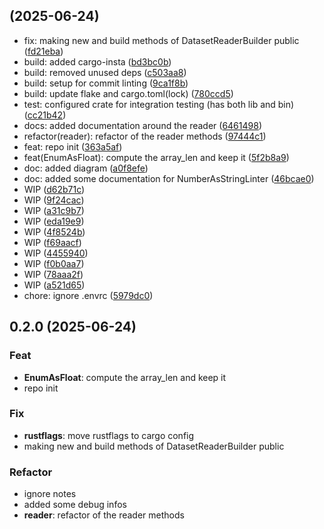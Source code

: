 ##  (2025-06-24)

* fix: making new and build methods of DatasetReaderBuilder public ([fd21eba](https://github.com/SimonTheoret/datalints/commit/fd21eba))
* build: added cargo-insta ([bd3bc0b](https://github.com/SimonTheoret/datalints/commit/bd3bc0b))
* build: removed unused deps ([c503aa8](https://github.com/SimonTheoret/datalints/commit/c503aa8))
* build: setup for commit linting ([9ca1f8b](https://github.com/SimonTheoret/datalints/commit/9ca1f8b))
* build: update flake and cargo.toml(lock) ([780ccd5](https://github.com/SimonTheoret/datalints/commit/780ccd5))
* test: configured crate for integration testing (has both lib and bin) ([cc21b42](https://github.com/SimonTheoret/datalints/commit/cc21b42))
* docs: added documentation around the reader ([6461498](https://github.com/SimonTheoret/datalints/commit/6461498))
* refactor(reader): refactor of the reader methods ([97444c1](https://github.com/SimonTheoret/datalints/commit/97444c1))
* feat: repo init ([363a5af](https://github.com/SimonTheoret/datalints/commit/363a5af))
* feat(EnumAsFloat): compute the array_len and keep it ([5f2b8a9](https://github.com/SimonTheoret/datalints/commit/5f2b8a9))
* doc: added diagram ([a0f8efe](https://github.com/SimonTheoret/datalints/commit/a0f8efe))
* doc: added some documentation for NumberAsStringLinter ([46bcae0](https://github.com/SimonTheoret/datalints/commit/46bcae0))
* WIP ([d62b71c](https://github.com/SimonTheoret/datalints/commit/d62b71c))
* WIP ([9f24cac](https://github.com/SimonTheoret/datalints/commit/9f24cac))
* WIP ([a31c9b7](https://github.com/SimonTheoret/datalints/commit/a31c9b7))
* WIP ([eda19e9](https://github.com/SimonTheoret/datalints/commit/eda19e9))
* WIP ([4f8524b](https://github.com/SimonTheoret/datalints/commit/4f8524b))
* WIP ([f69aacf](https://github.com/SimonTheoret/datalints/commit/f69aacf))
* WIP ([4455940](https://github.com/SimonTheoret/datalints/commit/4455940))
* WIP ([f0b0aa7](https://github.com/SimonTheoret/datalints/commit/f0b0aa7))
* WIP ([78aaa2f](https://github.com/SimonTheoret/datalints/commit/78aaa2f))
* WIP ([a521d65](https://github.com/SimonTheoret/datalints/commit/a521d65))
* chore: ignore .envrc ([5979dc0](https://github.com/SimonTheoret/datalints/commit/5979dc0))



## 0.2.0 (2025-06-24)

### Feat

- **EnumAsFloat**: compute the array_len and keep it
- repo init

### Fix

- **rustflags**: move rustflags to cargo config
- making new and build methods of DatasetReaderBuilder public

### Refactor

- ignore notes
- added some debug infos
- **reader**: refactor of the reader methods
